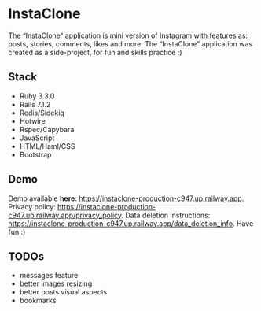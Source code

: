 # InstaClone

The “InstaClone” application is mini version of Instagram with features as: posts, stories, comments, likes and more.
The “InstaClone” application was created as a side-project, for fun and skills practice :)

## Stack

- Ruby 3.3.0
- Rails 7.1.2
- Redis/Sidekiq
- Hotwire
- Rspec/Capybara
- JavaScript
- HTML/Haml/CSS
- Bootstrap

## Demo
Demo available **here**: https://instaclone-production-c947.up.railway.app.
Privacy policy: https://instaclone-production-c947.up.railway.app/privacy_policy.
Data deletion instructions: https://instaclone-production-c947.up.railway.app/data_deletion_info.
Have fun :)

## TODOs
- messages feature
- better images resizing
- better posts visual aspects
- bookmarks
